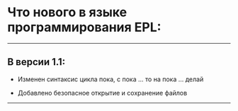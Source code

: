 # Что нового в языке программирования EPL:

---

## В версии 1.1:
+ Изменен синтаксис цикла пока, с пока ... то на пока ... делай

+ Добавлено безопасное открытие и сохранение файлов

---